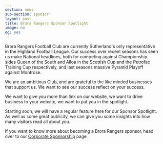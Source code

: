 ```yaml
---
section: news
sub-section: sponsor
layout: post
title: Brora Rangers Sponsor Spotlight
image: no
og: yes
---
```

Brora Rangers Football Club are currently Sutherland's only representative in the Highland Football League. Our success over recent seasons has seen us make National headlines, both for competing against Championship sides Queen of the South and Alloa in the Scottish Cup and the Petrofac Training Cup respectively, and last seasons massive Pyramid Playoff against Montrose.

We are an ambitious Club, and are grateful to the like minded businesses that support us. We want to see our success reflect on your success.

We want to give you more than link on our website, we want to drive business to your website, we want to put you in the spotlight.

Starting soon, we will have a regular feature here for our Sponsor Spotlight. As well as some great publicity, we can give you some insights into how many visitors read all about you.

If you want to know more about becoming a Brora Rangers sponsor, head over to our [Corporate Sponsorship](/sponsorship/) page.